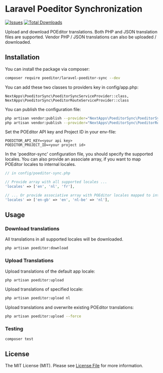 # Laravel Poeditor Synchronization

[![Issues](https://img.shields.io/github/issues/maha269/Poeditor-micro-translation)](https://packagist.org/packages/poeditor/laravel-poeditor-sync)
[![Total Downloads](https://packagist.org/packages/poeditor/laravel-poeditor-sync/stats)](https://packagist.org/packages/poeditor/laravel-poeditor-sync)

Upload and download POEditor translations.
Both PHP and JSON translation files are supported.
Vendor PHP / JSON translations can also be uploaded / downloaded.

## Installation

You can install the package via composer:

```bash
composer require poeditor/laravel-poeditor-sync --dev
```

You can add these two classes to providers key in config/app.php:

    NextApps\PoeditorSync\PoeditorSyncServiceProvider::class,
    NextApps\PoeditorSync\PoeditorRouteServiceProvider::class
    
You can publish the configuration file:

```bash
php artisan vendor:publish --provider="NextApps\PoeditorSync\PoeditorSyncServiceProvider"
php artisan vendor:publish --provider="NextApps\PoeditorSync\PoeditorRouteServiceProvider"
```

Set the POEditor API key and Project ID in your env-file:
```
POEDITOR_API_KEY=<your api key>
POEDITOR_PROJECT_ID=<your project id>
```

In the 'poeditor-sync' configuration file, you should specify the supported locales.
You can also provide an associate array, if you want to map POEditor locales to internal locales.

```php
// in config/poeditor-sync.php

// Provide array with all supported locales ...
'locales' => ['en', 'nl', 'fr'],

// ... Or provide associative array with POEditor locales mapped to internal locales
'locales' => ['en-gb' => 'en', 'nl-be' => 'nl'],
```

## Usage

### Download translations

All translations in all supported locales will be downloaded.

``` bash
php artisan poeditor:download
```

### Upload Translations

Upload translations of the default app locale:

``` bash
php artisan poeditor:upload
```

Upload translations of specified locale:

```bash
php artisan poeditor:upload nl
````

Upload translations and overwrite existing POEditor translations:

```bash
php artisan poeditor:upload --force
```

### Testing

``` bash
composer test
```

## License

The MIT License (MIT). Please see [License File](LICENSE.md) for more information.
